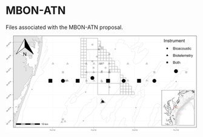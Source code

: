 
<!-- README.md is generated from README.Rmd. Please edit that file -->

# MBON-ATN

<!-- badges: start -->
<!-- badges: end -->

Files associated with the MBON-ATN proposal.

![station figure](Figures/mbon-atn_map.png)
